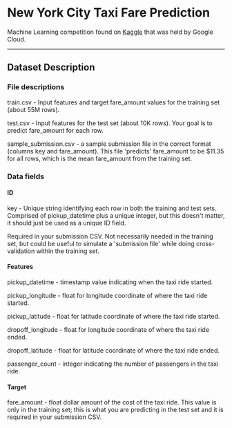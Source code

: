 # New York City Taxi Fare Prediction
Machine Learning competition found on [Kaggle]() that was held by Google Cloud.

---

## Dataset Description

### File descriptions
train.csv - Input features and target fare_amount values for the training set (about 55M rows).

test.csv - Input features for the test set (about 10K rows). Your goal is to predict fare_amount for each row.

sample_submission.csv - a sample submission file in the correct format (columns key and fare_amount). This file 'predicts' fare_amount to be $11.35 for all rows, which is the mean fare_amount from the training set.

### Data fields

#### ID

key - Unique string identifying each row in both the training and test sets. Comprised of pickup_datetime plus a unique integer, but this doesn't matter, it should just be used as a unique ID field.

Required in your submission CSV. Not necessarily needed in the training set, but could be useful to simulate a 'submission file' while doing cross-validation within the training set.

#### Features

pickup_datetime - timestamp value indicating when the taxi ride started.

pickup_longitude - float for longitude coordinate of where the taxi ride started.

pickup_latitude - float for latitude coordinate of where the taxi ride started.

dropoff_longitude - float for longitude coordinate of where the taxi ride ended.

dropoff_latitude - float for latitude coordinate of where the taxi ride ended.

passenger_count - integer indicating the number of passengers in the taxi ride.

#### Target

fare_amount - float dollar amount of the cost of the taxi ride. This value is only in the training set; this is what you are predicting in the test set and it is required in your submission CSV.